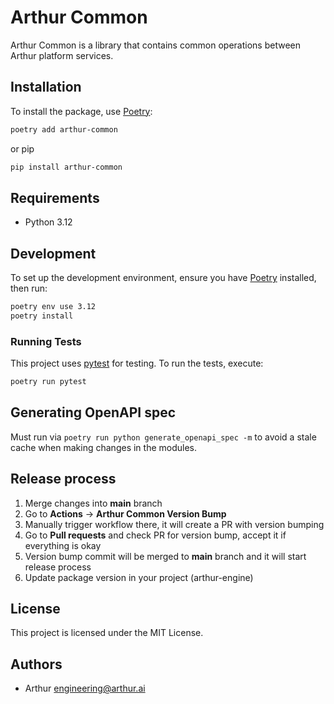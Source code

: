 # Arthur Common

Arthur Common is a library that contains common operations between Arthur platform services.

## Installation

To install the package, use [Poetry](https://python-poetry.org/):

```bash
poetry add arthur-common
```

or pip

```bash
pip install arthur-common
```

## Requirements

- Python 3.12

## Development

To set up the development environment, ensure you have [Poetry](https://python-poetry.org/) installed, then run:

```bash
poetry env use 3.12
poetry install
```

### Running Tests

This project uses [pytest](https://pytest.org/) for testing. To run the tests, execute:

```bash
poetry run pytest
```

## Generating OpenAPI spec
Must run via `poetry run python generate_openapi_spec -m` to avoid a stale cache when making changes in the modules.

## Release process
1. Merge changes into **main** branch
2. Go to **Actions** -> **Arthur Common Version Bump**
3. Manually trigger workflow there, it will create a PR with version bumping
4. Go to **Pull requests** and check PR for version bump, accept it if everything is okay
5. Version bump commit will be merged to **main** branch and it will start release process
6. Update package version in your project (arthur-engine)

## License

This project is licensed under the MIT License.

## Authors

- Arthur <engineering@arthur.ai>

